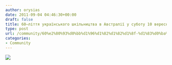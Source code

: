 ```yaml
---
author: orysias
date: 2011-09-04 04:46:30+00:00
draft: false
title: 60–ліття українського шкільництва в Австралії у суботу 10 вересня
type: post
url: /community/60%e2%80%93%d0%bb%d1%96%d1%82%d1%82%d1%8f-%d1%83%d0%ba%d1%80%d0%b0%d1%97%d0%bd%d1%81%d1%8c%d0%ba%d0%be%d0%b3%d0%be-%d1%88%d0%ba%d1%96%d0%bb%d1%8c%d0%bd%d0%b8%d1%86%d1%82%d0%b2%d0%b0-%d0%b2-%d0%90/
categories:
- Community
---
```


[![](http://www.ozeukes.com/wp-content/uploads/2011/09/UECA_60th-schools_Ukr_sm-214x300.jpg)
](http://www.ozeukes.com/wp-content/uploads/2011/09/UECA_60th-schools_Ukr_sm.jpg)
